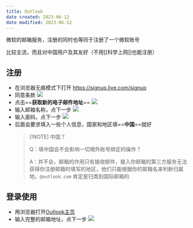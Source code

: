 ```yaml
---
title: Outlook
date created: 2023-06-12
date modified: 2023-06-12
---
```


微软的邮箱服务，注册的同时也等同于注册了一个微软账号

比较主流，而且对中国用户及其友好（不用[[科学上网]]也能注册）

## 注册

- 在浏览器无痕模式下打开 https://signup.live.com/signup
- 同意条款
	![](https://vercel-proxy.norah1to.com/proxy/raw.githubusercontent.com/NoraH1to/cdn/master/img/20230612203302.png)
- 点击==**获取新的电子邮件地址**==
	![](https://vercel-proxy.norah1to.com/proxy/raw.githubusercontent.com/NoraH1to/cdn/master/img/20230612203153.png)
- 输入邮箱名称，点下一步
	![](https://vercel-proxy.norah1to.com/proxy/raw.githubusercontent.com/NoraH1to/cdn/master/img/20230612203452.png)
- 输入密码，点下一步
	![](https://vercel-proxy.norah1to.com/proxy/raw.githubusercontent.com/NoraH1to/cdn/master/img/20230612203613.png)
- 后面会要求填入一些个人信息，国家和地区填==**中国**==就好
	> [!NOTE] 中国？
	> 
	> Q：填中国会不会影响一切境外账号绑定的操作？
	> 
	> A：并不会，邮箱的作用只有接收邮件，接入你邮箱的第三方服务无法获得你注册邮箱时填写的地区，他们只能根据你的邮箱名来判断归属地，`@outlook.com` 肯定是归类到国际邮箱的
	
## 登录使用

- 用浏览器打开[Outlook主页](https://outlook.live.com/)
- 输入完整的邮箱地址，点下一步
	![](https://vercel-proxy.norah1to.com/proxy/raw.githubusercontent.com/NoraH1to/cdn/master/img/20230612205728.png)

